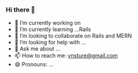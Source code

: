 ### Hi there 👋



- 🔭 I’m currently working on  
- 🌱 I’m currently learning ...Rails
- 👯 I’m looking to collaborate on Rails  and MERN 
- 🤔 I’m looking for help with ...
- 💬 Ask me about ...
- 📫 How to reach me: ynsture@gmail.com
- 😄 Pronouns: ...

